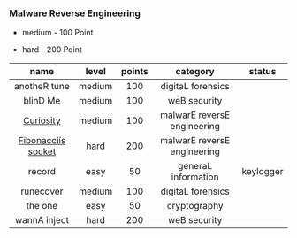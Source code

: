### Malware Reverse Engineering

 - medium - 100 Point

 - hard - 200 Point



| name | level | points | category | status |
|:-:|:-:|:-:|:-:|:-:|
| anotheR tune  | medium | 100 | digitaL forensics |
| blinD Me  | medium | 100 | weB security |
| [Curiosity](https://github.com/islamgab/final-ctf-egy-2019/tree/master/Curiosity)  | medium | 100 | malwarE reversE engineering |
| [Fibonacciís socket](https://github.com/islamgab/final-ctf-egy-2019/tree/master/Fibonacci%C3%ADs%20socket)  | hard | 200 | malwarE reversE engineering |
| record  | easy | 50 | generaL information | keylogger |
| runecover  | medium | 100 | digitaL forensics |
| the one  | easy | 50 | cryptography |
| wannA inject  | hard | 200 | weB security |
